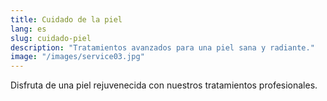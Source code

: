 ```yaml
---
title: Cuidado de la piel
lang: es
slug: cuidado-piel
description: "Tratamientos avanzados para una piel sana y radiante."
image: "/images/service03.jpg"
---
```

Disfruta de una piel rejuvenecida con nuestros tratamientos profesionales.
